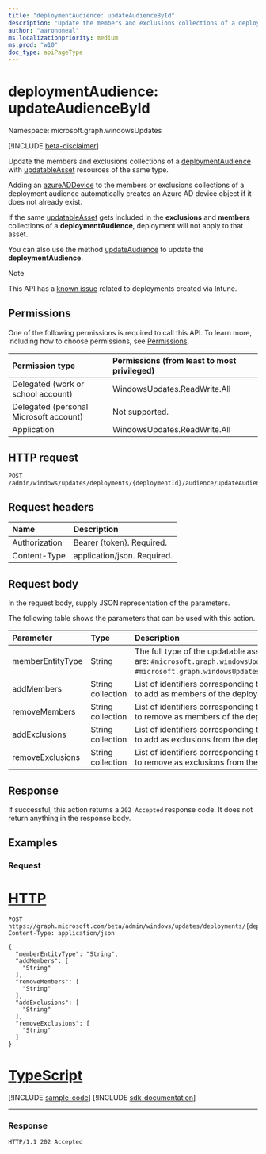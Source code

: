 ```yaml
---
title: "deploymentAudience: updateAudienceById"
description: "Update the members and exclusions collections of a deploymentAudience with updatableAsset resources of the same type."
author: "aarononeal"
ms.localizationpriority: medium
ms.prod: "w10"
doc_type: apiPageType
---
```


# deploymentAudience: updateAudienceById

Namespace: microsoft.graph.windowsUpdates

[!INCLUDE [beta-disclaimer](../../includes/beta-disclaimer.md)]

Update the members and exclusions collections of a [deploymentAudience](../resources/windowsupdates-deploymentaudience.md) with [updatableAsset](../resources/windowsupdates-updatableasset.md) resources of the same type.

Adding an [azureADDevice](../resources/windowsupdates-azureaddevice.md) to the members or exclusions collections of a deployment audience automatically creates an Azure AD device object if it does not already exist.

If the same [updatableAsset](../resources/windowsupdates-updatableasset.md) gets included in the **exclusions** and **members** collections of a **deploymentAudience**, deployment will not apply to that asset.

You can also use the method [updateAudience](windowsupdates-deploymentaudience-updateaudience.md) to update the **deploymentAudience**.

> [!NOTE]
> This API has a [known issue](/Graph/known-issues#accessing-and-updating-deployment-audiences) related to deployments created via Intune.

## Permissions
One of the following permissions is required to call this API. To learn more, including how to choose permissions, see [Permissions](/graph/permissions-reference).

|Permission type|Permissions (from least to most privileged)|
|:---|:---|
|Delegated (work or school account)|WindowsUpdates.ReadWrite.All|
|Delegated (personal Microsoft account)|Not supported.|
|Application|WindowsUpdates.ReadWrite.All|

## HTTP request

<!-- {
  "blockType": "ignored"
}
-->
``` http
POST /admin/windows/updates/deployments/{deploymentId}/audience/updateAudienceById
```

## Request headers
|Name|Description|
|:---|:---|
|Authorization|Bearer {token}. Required.|
|Content-Type|application/json. Required.|

## Request body
In the request body, supply JSON representation of the parameters.

The following table shows the parameters that can be used with this action.

|Parameter|Type|Description|
|:---|:---|:---|
|memberEntityType|String|The full type of the updatable assets. Possible values are: `#microsoft.graph.windowsUpdates.azureADDevice`, `#microsoft.graph.windowsUpdates.updatableAssetGroup`.|
|addMembers|String collection|List of identifiers corresponding to the updatable assets to add as members of the deployment audience.|
|removeMembers|String collection|List of identifiers corresponding to the updatable assets to remove as members of the deployment audience.|
|addExclusions|String collection|List of identifiers corresponding to the updatable assets to add as exclusions from the deployment audience.|
|removeExclusions|String collection|List of identifiers corresponding to the updatable assets to remove as exclusions from the deployment audience.|



## Response

If successful, this action returns a `202 Accepted` response code. It does not return anything in the response body.

## Examples

### Request


# [HTTP](#tab/http)
<!-- {
  "blockType": "request",
  "name": "deploymentaudience_updateaudiencebyid"
}
-->
``` http
POST https://graph.microsoft.com/beta/admin/windows/updates/deployments/{deploymentId}/audience/updateAudienceById
Content-Type: application/json

{
  "memberEntityType": "String",
  "addMembers": [
    "String"
  ],
  "removeMembers": [
    "String"
  ],
  "addExclusions": [
    "String"
  ],
  "removeExclusions": [
    "String"
  ]
}
```

# [TypeScript](#tab/typescript)
[!INCLUDE [sample-code](../includes/snippets/typescript/deploymentaudience-updateaudiencebyid-typescript-snippets.md)]
[!INCLUDE [sdk-documentation](../includes/snippets/snippets-sdk-documentation-link.md)]

---



### Response

<!-- {
  "blockType": "response",
  "truncated": true
}
-->
``` http
HTTP/1.1 202 Accepted
```

